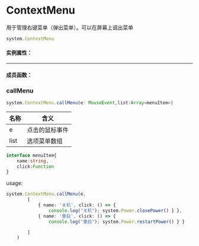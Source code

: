 <!--
 * @Author: zhangweiyuan-Royal
 * @LastEditTime: 2022-08-29 14:51:30
 * @Description: 
-->
# ContextMenu

用于管理右键菜单（弹出菜单）。可以在屏幕上调出菜单


```js
system.ContextMenu
```
#### 实例属性：


----

#### 成员函数：

### callMenu

```ts
system.ContextMenu.callMenu(e: MouseEvent,list:Array<menuItem>)
```

|  名称   | 含义  |
|  ----  | ----  |
| e  | 点击的鼠标事件 |
| list  | 选项菜单数组 |

```ts
interface menuItem{
    name:string,
    click:Function
}
```
usage:
```ts
system.ContextMenu.callMenu(e,
        [
            { name: '关机', click: () => { 
                console.log("关机"); system.Power.closePower() } },
            { name: '重启', click: () => { 
                console.log("重启"); system.Power.restartPower() } }

        ]
    )
```
